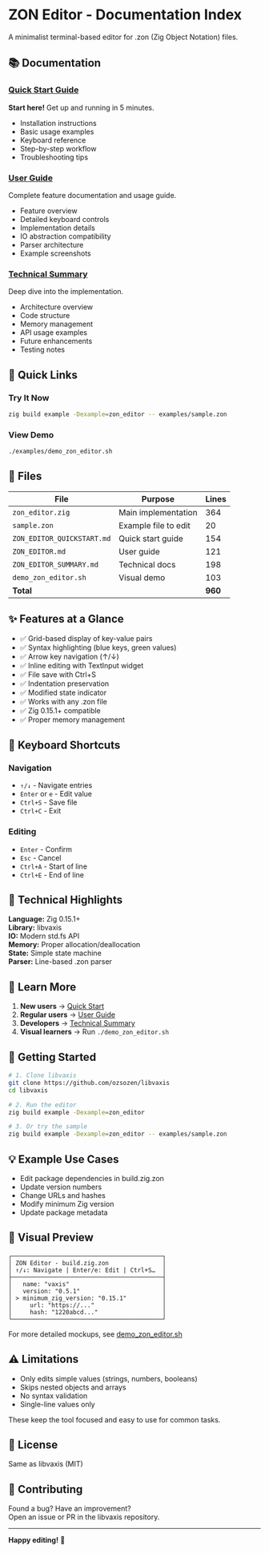# ZON Editor - Documentation Index

A minimalist terminal-based editor for .zon (Zig Object Notation) files.

## 📚 Documentation

### [Quick Start Guide](ZON_EDITOR_QUICKSTART.md)
**Start here!** Get up and running in 5 minutes.
- Installation instructions
- Basic usage examples
- Keyboard reference
- Step-by-step workflow
- Troubleshooting tips

### [User Guide](ZON_EDITOR.md)
Complete feature documentation and usage guide.
- Feature overview
- Detailed keyboard controls
- Implementation details
- IO abstraction compatibility
- Parser architecture
- Example screenshots

### [Technical Summary](ZON_EDITOR_SUMMARY.md)
Deep dive into the implementation.
- Architecture overview
- Code structure
- Memory management
- API usage examples
- Future enhancements
- Testing notes

## 🎯 Quick Links

### Try It Now
```bash
zig build example -Dexample=zon_editor -- examples/sample.zon
```

### View Demo
```bash
./examples/demo_zon_editor.sh
```

## 📁 Files

| File | Purpose | Lines |
|------|---------|-------|
| `zon_editor.zig` | Main implementation | 364 |
| `sample.zon` | Example file to edit | 20 |
| `ZON_EDITOR_QUICKSTART.md` | Quick start guide | 154 |
| `ZON_EDITOR.md` | User guide | 121 |
| `ZON_EDITOR_SUMMARY.md` | Technical docs | 198 |
| `demo_zon_editor.sh` | Visual demo | 103 |
| **Total** | | **960** |

## ✨ Features at a Glance

- ✅ Grid-based display of key-value pairs
- ✅ Syntax highlighting (blue keys, green values)
- ✅ Arrow key navigation (↑/↓)
- ✅ Inline editing with TextInput widget
- ✅ File save with Ctrl+S
- ✅ Indentation preservation
- ✅ Modified state indicator
- ✅ Works with any .zon file
- ✅ Zig 0.15.1+ compatible
- ✅ Proper memory management

## 🎹 Keyboard Shortcuts

### Navigation
- `↑/↓` - Navigate entries
- `Enter` or `e` - Edit value
- `Ctrl+S` - Save file
- `Ctrl+C` - Exit

### Editing
- `Enter` - Confirm
- `Esc` - Cancel
- `Ctrl+A` - Start of line
- `Ctrl+E` - End of line

## 🔧 Technical Highlights

**Language:** Zig 0.15.1+  
**Library:** libvaxis  
**IO:** Modern std.fs API  
**Memory:** Proper allocation/deallocation  
**State:** Simple state machine  
**Parser:** Line-based .zon parser  

## 📖 Learn More

1. **New users** → [Quick Start](ZON_EDITOR_QUICKSTART.md)
2. **Regular users** → [User Guide](ZON_EDITOR.md)
3. **Developers** → [Technical Summary](ZON_EDITOR_SUMMARY.md)
4. **Visual learners** → Run `./demo_zon_editor.sh`

## 🚀 Getting Started

```bash
# 1. Clone libvaxis
git clone https://github.com/ozsozen/libvaxis
cd libvaxis

# 2. Run the editor
zig build example -Dexample=zon_editor

# 3. Or try the sample
zig build example -Dexample=zon_editor -- examples/sample.zon
```

## 💡 Example Use Cases

- Edit package dependencies in build.zig.zon
- Update version numbers
- Change URLs and hashes
- Modify minimum Zig version
- Update package metadata

## 🎨 Visual Preview

```
┌──────────────────────────────────────────┐
│ ZON Editor - build.zig.zon               │
│ ↑/↓: Navigate | Enter/e: Edit | Ctrl+S…  │
├──────────────────────────────────────────┤
│   name: "vaxis"                          │
│   version: "0.5.1"                       │
│ > minimum_zig_version: "0.15.1"          │
│     url: "https://..."                   │
│     hash: "1220abcd..."                  │
└──────────────────────────────────────────┘
```

For more detailed mockups, see [demo_zon_editor.sh](demo_zon_editor.sh)

## ⚠️ Limitations

- Only edits simple values (strings, numbers, booleans)
- Skips nested objects and arrays
- No syntax validation
- Single-line values only

These keep the tool focused and easy to use for common tasks.

## 📝 License

Same as libvaxis (MIT)

## 🤝 Contributing

Found a bug? Have an improvement?  
Open an issue or PR in the libvaxis repository.

---

**Happy editing!** 🎉
